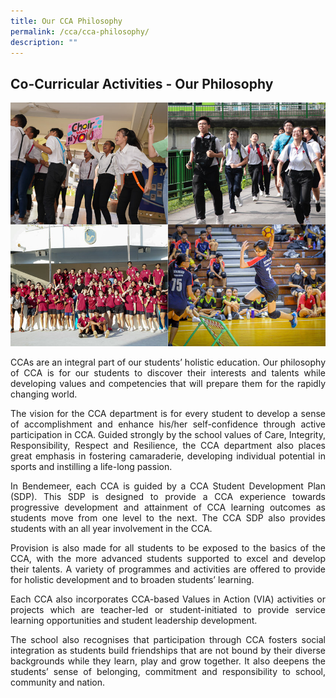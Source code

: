 ```yaml
---
title: Our CCA Philosophy
permalink: /cca/cca-philosophy/
description: ""
---
```

## **Co-Curricular Activities - Our Philosophy**


![](/images/Cca/cca-philosophy845.jpg)
<p style="text-align:justify">
CCAs are an integral part of our students’ holistic education. Our philosophy of CCA is for our students to discover their interests and talents while developing values and competencies that will prepare them for the rapidly changing world.</p>
<p style="text-align:justify">
The vision for the CCA department is for every student to develop a sense of accomplishment and enhance his/her self-confidence through active participation in CCA. Guided strongly by the school values of Care, Integrity, Responsibility, Respect and Resilience, the CCA department also places great emphasis in fostering camaraderie, developing individual potential in sports and instilling a life-long passion.</p>
<p style="text-align:justify">
In Bendemeer, each CCA is guided by a CCA Student Development Plan (SDP). This SDP is designed to provide a CCA experience towards progressive development and attainment of CCA learning outcomes as students move from one level to the next. The CCA SDP also provides students with an all year involvement in the CCA.</p>
<p style="text-align:justify">
Provision is also made for all students to be exposed to the basics of the CCA, with the more advanced students supported to excel and develop their talents. A variety of programmes and activities are offered to provide for holistic development and to broaden students’ learning.</p>
<p style="text-align:justify">
Each CCA also incorporates CCA-based Values in Action (VIA) activities or projects which are teacher-led or student-initiated to provide service learning opportunities and student leadership development.</p>
<p style="text-align:justify">
The school also recognises that participation through CCA fosters social integration as students build friendships that are not bound by their diverse backgrounds while they learn, play and grow together. It also deepens the students’ sense of belonging, commitment and responsibility to school, community and nation.</p>